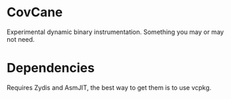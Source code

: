 # CovCane
Experimental dynamic binary instrumentation. Something you may or may not need.

# Dependencies
Requires Zydis and AsmJIT, the best way to get them is to use vcpkg.